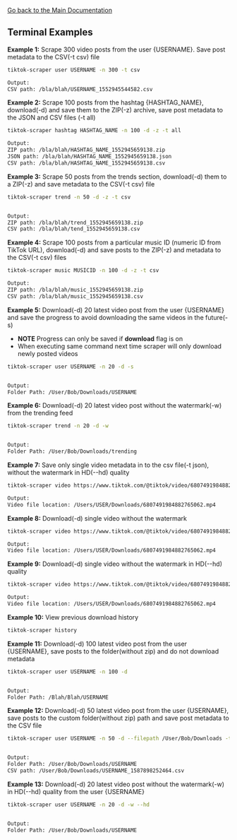 [Go back to the Main Documentation](https://github.com/drawrowfly/tiktok-scraper/blob/master/README.md)

## Terminal Examples

**Example 1:**
Scrape 300 video posts from the user {USERNAME}. Save post metadata to the CSV(-t csv) file

```sh
tiktok-scraper user USERNAME -n 300 -t csv

Output:
CSV path: /bla/blah/USERNAME_1552945544582.csv
```

**Example 2:**
Scrape 100 posts from the hashtag {HASHTAG_NAME}, download(-d) and save them to the ZIP(-z) archive, save post metadata to the JSON and CSV files (-t all)

```sh
tiktok-scraper hashtag HASHTAG_NAME -n 100 -d -z -t all

Output:
ZIP path: /bla/blah/HASHTAG_NAME_1552945659138.zip
JSON path: /bla/blah/HASHTAG_NAME_1552945659138.json
CSV path: /bla/blah/HASHTAG_NAME_1552945659138.csv
```

**Example 3:**
Scrape 50 posts from the trends section, download(-d) them to a ZIP(-z) and save metadata to the CSV(-t csv) file

```sh
tiktok-scraper trend -n 50 -d -z -t csv


Output:
ZIP path: /bla/blah/trend_1552945659138.zip
CSV path: /bla/blah/tend_1552945659138.csv
```

**Example 4:**
Scrape 100 posts from a particular music ID (numeric ID from TikTok URL), download(-d) and save posts to the ZIP(-z) and metadata to the CSV(-t csv) files

```sh
tiktok-scraper music MUSICID -n 100 -d -z -t csv

Output:
ZIP path: /bla/blah/music_1552945659138.zip
CSV path: /bla/blah/music_1552945659138.csv
```

**Example 5:**
Download(-d) 20 latest video post from the user {USERNAME} and save the progress to avoid downloading the same videos in the future(-s)

-   **NOTE** Progress can only be saved if **download** flag is on
-   When executing same command next time scraper will only download newly posted videos

```sh
tiktok-scraper user USERNAME -n 20 -d -s


Output:
Folder Path: /User/Bob/Downloads/USERNAME
```

**Example 6:**
Download(-d) 20 latest video post without the watermark(-w) from the trending feed

```sh
tiktok-scraper trend -n 20 -d -w


Output:
Folder Path: /User/Bob/Downloads/trending
```

**Example 7:**
Save only single video metadata in to the csv file(-t json), without the watermark in HD(--hd) quality

```sh
tiktok-scraper video https://www.tiktok.com/@tiktok/video/6807491984882765062 --hd -t json

Output:
Video file location: /Users/USER/Downloads/6807491984882765062.mp4
```

**Example 8:**
Download(-d) single video without the watermark

```sh
tiktok-scraper video https://www.tiktok.com/@tiktok/video/6807491984882765062 -d

Output:
Video file location: /Users/USER/Downloads/6807491984882765062.mp4
```

**Example 9:**
Download(-d) single video without the watermark in HD(--hd) quality

```sh
tiktok-scraper video https://www.tiktok.com/@tiktok/video/6807491984882765062 --hd

Output:
Video file location: /Users/USER/Downloads/6807491984882765062.mp4
```

**Example 10:**
View previous download history

```sh
tiktok-scraper history
```

**Example 11:**
Download(-d) 100 latest video post from the user {USERNAME}, save posts to the folder(without zip) and do not download metadata

```sh
tiktok-scraper user USERNAME -n 100 -d


Output:
Folder Path: /Blah/Blah/USERNAME
```

**Example 12:**
Download(-d) 50 latest video post from the user {USERNAME}, save posts to the custom folder(without zip) path and save post metadata to the CSV file

```sh
tiktok-scraper user USERNAME -n 50 -d --filepath /User/Bob/Downloads -t csv


Output:
Folder Path: /User/Bob/Downloads/USERNAME
CSV path: /User/Bob/Downloads/USERNAME_1587898252464.csv
```

**Example 13:**
Download(-d) 20 latest video post without the watermark(-w) in HD(--hd) quality from the user {USERNAME}

```sh
tiktok-scraper user USERNAME -n 20 -d -w --hd


Output:
Folder Path: /User/Bob/Downloads/USERNAME
```
